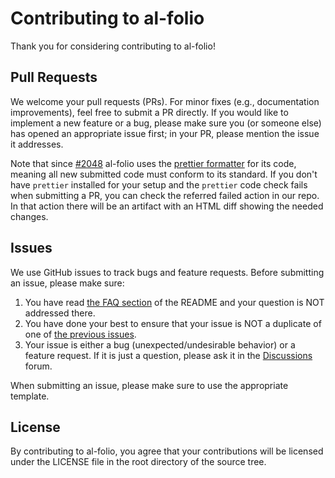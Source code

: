 # Contributing to al-folio

Thank you for considering contributing to al-folio!

## Pull Requests

We welcome your pull requests (PRs). For minor fixes (e.g., documentation
improvements), feel free to submit a PR directly. If you would like to implement
a new feature or a bug, please make sure you (or someone else) has opened an
appropriate issue first; in your PR, please mention the issue it addresses.

Note that since [#2048](https://github.com/alshedivat/al-folio/pull/2048)
al-folio uses the [prettier formatter](https://prettier.io/) for its code,
meaning all new submitted code must conform to its standard. If you don't have
`prettier` installed for your setup and the `prettier` code check fails when
submitting a PR, you can check the referred failed action in our repo. In that
action there will be an artifact with an HTML diff showing the needed changes.

## Issues

We use GitHub issues to track bugs and feature requests. Before submitting an
issue, please make sure:

1. You have read [the FAQ section](FAQ.md) of the README and your question is
   NOT addressed there.
2. You have done your best to ensure that your issue is NOT a duplicate of one
   of [the previous issues](https://github.com/alshedivat/al-folio/issues).
3. Your issue is either a bug (unexpected/undesirable behavior) or a feature
   request. If it is just a question, please ask it in the
   [Discussions](https://github.com/alshedivat/al-folio/discussions) forum.

When submitting an issue, please make sure to use the appropriate template.

## License

By contributing to al-folio, you agree that your contributions will be licensed
under the LICENSE file in the root directory of the source tree.
